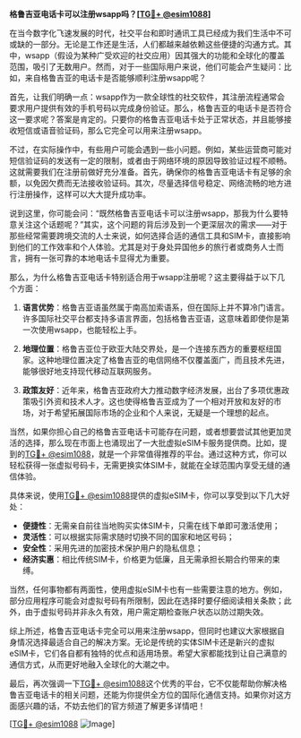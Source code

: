 **格鲁吉亚电话卡可以注册wsapp吗？[[TG💪+ @esim1088](https://t.me/s/esim1088)]**

在当今数字化飞速发展的时代，社交平台和即时通讯工具已经成为我们生活中不可或缺的一部分。无论是工作还是生活，人们都越来越依赖这些便捷的沟通方式。其中，wsapp（假设为某种广受欢迎的社交应用）因其强大的功能和全球化的覆盖范围，吸引了无数用户。然而，对于一些国际用户来说，他们可能会产生疑问：比如，来自格鲁吉亚的电话卡是否能够顺利注册wsapp呢？

首先，让我们明确一点：wsapp作为一款全球性的社交软件，其注册流程通常会要求用户提供有效的手机号码以完成身份验证。那么，格鲁吉亚的电话卡是否符合这一要求呢？答案是肯定的。只要你的格鲁吉亚电话卡处于正常状态，并且能够接收短信或语音验证码，那么它完全可以用来注册wsapp。

不过，在实际操作中，有些用户可能会遇到一些小问题。例如，某些运营商可能对短信验证码的发送有一定的限制，或者由于网络环境的原因导致验证过程不顺畅。这就需要我们在注册前做好充分准备。首先，确保你的格鲁吉亚电话卡有足够的余额，以免因欠费而无法接收验证码。其次，尽量选择信号稳定、网络流畅的地方进行注册操作，这样可以大大提升成功率。

说到这里，你可能会问：“既然格鲁吉亚电话卡可以注册wsapp，那我为什么要特意关注这个话题呢？”其实，这个问题的背后涉及到一个更深层次的需求——对于那些经常需要跨境交流的人士来说，如何选择合适的通信工具和SIM卡，直接影响到他们的工作效率和个人体验。尤其是对于身处异国他乡的旅行者或商务人士而言，拥有一张可靠的本地电话卡显得尤为重要。

那么，为什么格鲁吉亚电话卡特别适合用于wsapp注册呢？这主要得益于以下几个方面：

1. **语言优势**：格鲁吉亚语虽然属于南高加索语系，但在国际上并不算冷门语言。许多国际社交平台都支持多语言界面，包括格鲁吉亚语，这意味着即使你是第一次使用wsapp，也能轻松上手。
   
2. **地理位置**：格鲁吉亚位于欧亚大陆交界处，是一个连接东西方的重要枢纽国家。这种地理位置决定了格鲁吉亚的电信网络不仅覆盖面广，而且技术先进，能够很好地支持现代移动互联网服务。

3. **政策友好**：近年来，格鲁吉亚政府大力推动数字经济发展，出台了多项优惠政策吸引外资和技术人才。这也使得格鲁吉亚成为了一个相对开放和友好的市场，对于希望拓展国际市场的企业和个人来说，无疑是一个理想的起点。

当然，如果你担心自己的格鲁吉亚电话卡可能存在问题，或者想要尝试其他更加灵活的选择，那么现在市面上也涌现出了一大批虚拟eSIM卡服务提供商。比如，提到的[TG💪+ @esim1088](https://t.me/s/esim1088)，就是一个非常值得推荐的平台。通过这种方式，你可以轻松获得一张虚拟号码卡，无需更换实体SIM卡，就能在全球范围内享受无缝的通信体验。

具体来说，使用[TG💪+ @esim1088](https://t.me/s/esim1088)提供的虚拟eSIM卡，你可以享受到以下几大好处：
- **便捷性**：无需亲自前往当地购买实体SIM卡，只需在线下单即可激活使用；
- **灵活性**：可以根据实际需求随时切换不同的国家和地区号码；
- **安全性**：采用先进的加密技术保护用户的隐私信息；
- **经济实惠**：相比传统SIM卡，价格更为低廉，且无需承担长期合约带来的束缚。

当然，任何事物都有两面性，使用虚拟eSIM卡也有一些需要注意的地方。例如，部分应用程序可能会对虚拟号码有所限制，因此在选择时要仔细阅读相关条款；此外，由于虚拟号码并非永久有效，用户需定期检查账户状态以防过期失效。

综上所述，格鲁吉亚电话卡完全可以用来注册wsapp，但同时也建议大家根据自身情况选择最适合自己的解决方案。无论是传统的实体SIM卡还是新兴的虚拟eSIM卡，它们各自都有独特的优点和适用场景。希望大家都能找到让自己满意的通信方式，从而更好地融入全球化的大潮之中。

最后，再次强调一下[TG💪+ @esim1088](https://t.me/s/esim1088)这个优秀的平台，它不仅能帮助你解决格鲁吉亚电话卡的相关问题，还能为你提供全方位的国际化通信支持。如果你对这方面感兴趣的话，不妨去他们的官方频道了解更多详情吧！

[[TG💪+ @esim1088](https://t.me/s/esim1088) ![Image](https://i.postimg.cc/4NQfJmqS/Snipaste-2025-05-13-00-14-12.png)]